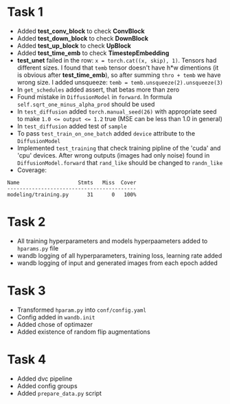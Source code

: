 # Task 1

* Added **test_conv_block** to check **ConvBlock**
* Added **test_down_block** to check **DownBlock**
* Added **test_up_block** to check **UpBlock**
* Added **test_time_emb** to check **TimestepEmbedding**
* **test_unet** failed in the row: ```x = torch.cat((x, skip), 1)```. Tensors had different sizes. I found that ```temb``` tensor doesn't have h*w dimentions (it is obvious after **test_time_emb**), so after summing ```thro + temb``` we have wrong size. I added unsqueeze: ```temb = temb.unsqueeze(2).unsqueeze(3)```
* In ```get_schedules``` added assert, that betas more than zero
* Found mistake in ```DiffusionModel``` in ```forward```. In formula ```self.sqrt_one_minus_alpha_prod``` should be used
* In ```test_diffusion``` added ```torch.manual_seed(26)``` with appropriate seed to make ```1.0 <= output <= 1.2``` true (MSE can be less than 1.0 in general)
* In ```test_diffusion``` added test of ```sample```
* To pass ```test_train_on_one_batch``` added ```device``` attribute to the ```DiffusionModel```
* Implemented ```test_training``` that check training pipline of the 'cuda' and 'cpu' devices. After wrong outputs (images had only noise) found in ```DiffusionModel.forward``` that ```rand_like``` should be changed to ```randn_like```
* Coverage:
```
Name                   Stmts   Miss  Cover
------------------------------------------
modeling/training.py      31      0   100%
```

# Task 2

* All training hyperparameters and models hyperpaameters added to ```hparams.py``` file
* wandb logging of all hyperparameters, training loss, learning rate added
* wandb logging of input and generated images from each epoch added

# Task 3

* Transformed ```hparam.py``` into ```conf/config.yaml```
* Config added in ```wandb.init```
* Added chose of optimazer
* Added existence of random flip augmentations

# Task 4

* Added dvc pipeline
* Added config groups
* Added ```prepare_data.py``` script